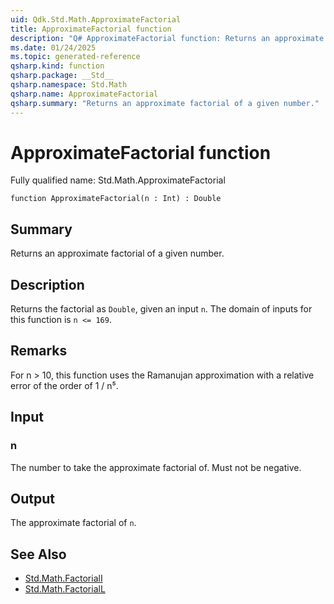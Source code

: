 ```yaml
---
uid: Qdk.Std.Math.ApproximateFactorial
title: ApproximateFactorial function
description: "Q# ApproximateFactorial function: Returns an approximate factorial of a given number."
ms.date: 01/24/2025
ms.topic: generated-reference
qsharp.kind: function
qsharp.package: __Std__
qsharp.namespace: Std.Math
qsharp.name: ApproximateFactorial
qsharp.summary: "Returns an approximate factorial of a given number."
---
```


# ApproximateFactorial function

Fully qualified name: Std.Math.ApproximateFactorial

```qsharp
function ApproximateFactorial(n : Int) : Double
```

## Summary
Returns an approximate factorial of a given number.

## Description
Returns the factorial as `Double`, given an input `n`.
The domain of inputs for this function is `n <= 169`.

## Remarks
For n > 10, this function uses the Ramanujan approximation with a
relative error of the order of 1 / n⁵.

## Input
### n
The number to take the approximate factorial of. Must not be negative.

## Output
The approximate factorial of `n`.

## See Also
- [Std.Math.FactorialI](xref:Qdk.Std.Math.FactorialI)
- [Std.Math.FactorialL](xref:Qdk.Std.Math.FactorialL)
